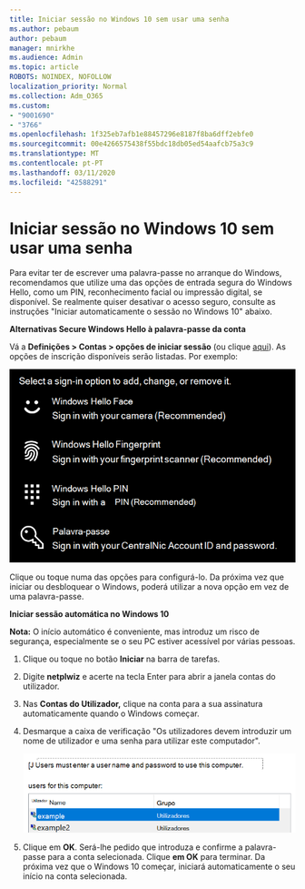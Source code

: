 ```yaml
---
title: Iniciar sessão no Windows 10 sem usar uma senha
ms.author: pebaum
author: pebaum
manager: mnirkhe
ms.audience: Admin
ms.topic: article
ROBOTS: NOINDEX, NOFOLLOW
localization_priority: Normal
ms.collection: Adm_O365
ms.custom:
- "9001690"
- "3766"
ms.openlocfilehash: 1f325eb7afb1e88457296e8187f8ba6dff2ebfe0
ms.sourcegitcommit: 00e4266575438f55bdc18db05ed54aafcb75a3c9
ms.translationtype: MT
ms.contentlocale: pt-PT
ms.lasthandoff: 03/11/2020
ms.locfileid: "42588291"
---
```

# <a name="sign-in-to-windows-10-without-using-a-password"></a>Iniciar sessão no Windows 10 sem usar uma senha

Para evitar ter de escrever uma palavra-passe no arranque do Windows, recomendamos que utilize uma das opções de entrada segura do Windows Hello, como um PIN, reconhecimento facial ou impressão digital, se disponível. Se realmente quiser desativar o acesso seguro, consulte as instruções "Iniciar automaticamente o sessão no Windows 10" abaixo.

**Alternativas Secure Windows Hello à palavra-passe da conta**

Vá a **Definições > Contas > opções de iniciar sessão** (ou clique [aqui](ms-settings:signinoptions?activationSource=GetHelp)). As opções de inscrição disponíveis serão listadas. Por exemplo:

![Opções de inscrição.](media/sign-in-options.png)

Clique ou toque numa das opções para configurá-lo. Da próxima vez que iniciar ou desbloquear o Windows, poderá utilizar a nova opção em vez de uma palavra-passe. 

**Iniciar sessão automática no Windows 10**

**Nota:** O início automático é conveniente, mas introduz um risco de segurança, especialmente se o seu PC estiver acessível por várias pessoas. 

1. Clique ou toque no botão **Iniciar** na barra de tarefas.

2. Digite **netplwiz** e acerte na tecla Enter para abrir a janela contas do utilizador.

3. Nas **Contas do Utilizador,** clique na conta para a sua assinatura automaticamente quando o Windows começar.

4. Desmarque a caixa de verificação "Os utilizadores devem introduzir um nome de utilizador e uma senha para utilizar este computador".

    ![Os utilizadores devem introduzir uma opção de username e password.](media/users-must-enter-username.png)

5. Clique em **OK**. Será-lhe pedido que introduza e confirme a palavra-passe para a conta selecionada. Clique **em OK** para terminar. Da próxima vez que o Windows 10 começar, iniciará automaticamente o seu início na conta selecionada.
